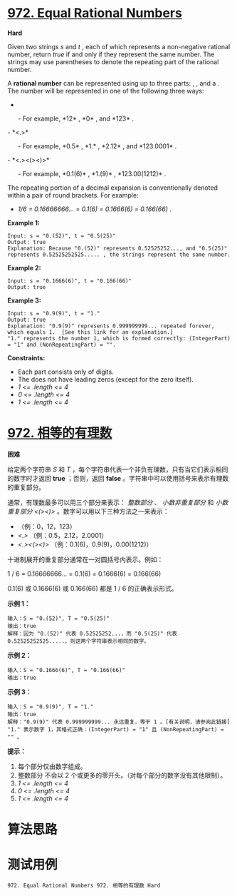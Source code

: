# [972. Equal Rational Numbers][enTitle]

**Hard**

Given two strings  *s*  and  *t* , each of which represents a non-negative rational number, return  *true*  if and only if they represent the same number. The strings may use parentheses to denote the repeating part of the rational number.

A **rational number**  can be represented using up to three parts:  *<IntegerPart>* ,  *<NonRepeatingPart>* , and a  *<RepeatingPart>* . The number will be represented in one of the following three ways:

-  *<IntegerPart>*  
 <ul> 
  - For example,  *12* ,  *0* , and  *123* . 
 </ul>  
-  *<IntegerPart><.><NonRepeatingPart>*  
 <ul> 
  - For example,  *0.5* ,  *1.* ,  *2.12* , and  *123.0001* . 
 </ul>  
-  *<IntegerPart><.><NonRepeatingPart><(><RepeatingPart><)>*  
 <ul> 
  - For example,  *0.1(6)* ,  *1.(9)* ,  *123.00(1212)* . 
 </ul> 

The repeating portion of a decimal expansion is conventionally denoted within a pair of round brackets. For example:

-  *1/6 = 0.16666666... = 0.1(6) = 0.1666(6) = 0.166(66)* .



**Example 1:** 

```
Input: s = "0.(52)", t = "0.5(25)"
Output: true
Explanation: Because "0.(52)" represents 0.52525252..., and "0.5(25)" represents 0.52525252525..... , the strings represent the same number.

```

**Example 2:** 

```
Input: s = "0.1666(6)", t = "0.166(66)"
Output: true

```

**Example 3:** 

```
Input: s = "0.9(9)", t = "1."
Output: true
Explanation: "0.9(9)" represents 0.999999999... repeated forever, which equals 1.  [See this link for an explanation.]
"1." represents the number 1, which is formed correctly: (IntegerPart) = "1" and (NonRepeatingPart) = "".

```



**Constraints:** 

- Each part consists only of digits. 
- The  *<IntegerPart>*  does not have leading zeros (except for the zero itself). 
-  *1 <= <IntegerPart>.length <= 4*  
-  *0 <= <NonRepeatingPart>.length <= 4*  
-  *1 <= <RepeatingPart>.length <= 4* 


# [972. 相等的有理数][cnTitle]

**困难**

给定两个字符串  *S*  和  *T* ，每个字符串代表一个非负有理数，只有当它们表示相同的数字时才返回 **true** ；否则，返回 **false** 。字符串中可以使用括号来表示有理数的重复部分。

通常，有理数最多可以用三个部分来表示： *整数部分*   *<IntegerPart>* 、 *小数非重复部分*   *<NonRepeatingPart>*  和 *小数重复部分*   *<(><RepeatingPart><)>* 。数字可以用以下三种方法之一来表示：

-  *<IntegerPart>* （例：0，12，123） 
-  *<IntegerPart><.><NonRepeatingPart>*  （例：0.5，2.12，2.0001） 
-  *<IntegerPart><.><NonRepeatingPart><(><RepeatingPart><)>* （例：0.1(6)，0.9(9)，0.00(1212)）

十进制展开的重复部分通常在一对圆括号内表示。例如：

1 / 6 = 0.16666666... = 0.1(6) = 0.1666(6) = 0.166(66)

0.1(6) 或 0.1666(6) 或 0.166(66) 都是 1 / 6 的正确表示形式。



**示例 1：** 

```
输入：S = "0.(52)", T = "0.5(25)"
输出：true
解释：因为 "0.(52)" 代表 0.52525252...，而 "0.5(25)" 代表 0.52525252525.....，则这两个字符串表示相同的数字。

```

**示例 2：** 

```
输入：S = "0.1666(6)", T = "0.166(66)"
输出：true

```

**示例 3：** 

```
输入：S = "0.9(9)", T = "1."
输出：true
解释："0.9(9)" 代表 0.999999999... 永远重复，等于 1 。[有关说明，请参阅此链接]
"1." 表示数字 1，其格式正确：(IntegerPart) = "1" 且 (NonRepeatingPart) = "" 。
```



**提示：** 

1. 每个部分仅由数字组成。 
2. 整数部分  *<IntegerPart>*  不会以 2 个或更多的零开头。（对每个部分的数字没有其他限制）。 
3.  *1 <= <IntegerPart>.length <= 4*  
4.  *0 <= <NonRepeatingPart>.length <= 4*  
5.  *1 <= <RepeatingPart>.length <= 4* 




# 算法思路

# 测试用例
```
972. Equal Rational Numbers 972. 相等的有理数 Hard
```

[enTitle]: https://leetcode.com/problems/equal-rational-numbers/
[cnTitle]: https://leetcode-cn.com/problems/equal-rational-numbers/
